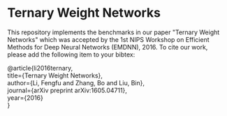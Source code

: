 Ternary Weight Networks
===
This repository implements the benchmarks in our paper "Ternary Weight Networks" which was accepted by the 1st NIPS Workshop on Efficient Methods for Deep Neural Networks (EMDNN), 2016. To cite our work, please add the following item to your bibtex:

@article{li2016ternary,  
  title={Ternary Weight Networks},  
  author={Li, Fengfu and Zhang, Bo and Liu, Bin},   
  journal={arXiv preprint arXiv:1605.04711},  
  year={2016}  
}


